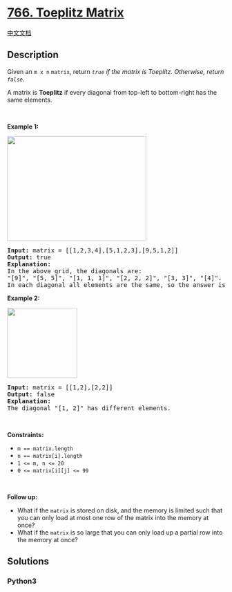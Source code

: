# [766. Toeplitz Matrix](https://leetcode.com/problems/toeplitz-matrix)

[中文文档](/leetcode/0700-0799/0766.Toeplitz%20Matrix/README.md)

## Description

<p>Given an <code>m x n</code> <code>matrix</code>, return&nbsp;<em><code>true</code>&nbsp;if the matrix is Toeplitz. Otherwise, return <code>false</code>.</em></p>

<p>A matrix is <strong>Toeplitz</strong> if every diagonal from top-left to bottom-right has the same elements.</p>

<p>&nbsp;</p>
<p><strong>Example 1:</strong></p>
<img alt="" src="https://assets.leetcode.com/uploads/2020/11/04/ex1.jpg" style="width: 322px; height: 242px;" />
<pre>
<strong>Input:</strong> matrix = [[1,2,3,4],[5,1,2,3],[9,5,1,2]]
<strong>Output:</strong> true
<strong>Explanation:</strong>
In the above grid, the&nbsp;diagonals are:
&quot;[9]&quot;, &quot;[5, 5]&quot;, &quot;[1, 1, 1]&quot;, &quot;[2, 2, 2]&quot;, &quot;[3, 3]&quot;, &quot;[4]&quot;.
In each diagonal all elements are the same, so the answer is True.
</pre>

<p><strong>Example 2:</strong></p>
<img alt="" src="https://assets.leetcode.com/uploads/2020/11/04/ex2.jpg" style="width: 162px; height: 162px;" />
<pre>
<strong>Input:</strong> matrix = [[1,2],[2,2]]
<strong>Output:</strong> false
<strong>Explanation:</strong>
The diagonal &quot;[1, 2]&quot; has different elements.
</pre>

<p>&nbsp;</p>
<p><strong>Constraints:</strong></p>

<ul>
	<li><code>m == matrix.length</code></li>
	<li><code>n == matrix[i].length</code></li>
	<li><code>1 &lt;= m, n &lt;= 20</code></li>
	<li><code>0 &lt;= matrix[i][j] &lt;= 99</code></li>
</ul>

<p>&nbsp;</p>
<p><strong>Follow up:</strong></p>

<ul>
	<li>What if the <code>matrix</code> is stored on disk, and the memory is limited such that you can only load at most one row of the matrix into the memory at once?</li>
	<li>What if the <code>matrix</code> is so large that you can only load up a partial row into the memory at once?</li>
</ul>


## Solutions

<!-- tabs:start -->

### **Python3**

```python

```

<!-- tabs:end -->
